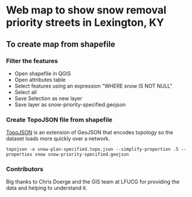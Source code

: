 # Web map to show snow removal priority streets in Lexington, KY

## To create map from shapefile

### Filter the features

* Open shapefile in QGIS
* Open attributes table
* Select features using an expression "WHERE snow IS NOT NULL"
* Select all
* Save Selection as new layer
* Save layer as snow-priority-specified.geojson

### Create TopoJSON file from shapefile

[TopoJSON](https://github.com/mbostock/topojson) is an extension of GeoJSON that encodes topology so the dataset loads more quickly over a network.

```
topojson -o snow-plan-specified.topo.json --simplify-proportion .5 --properties snow snow-priority-specified.geojson
```

### Contributors

Big thanks to Chris Doerge and the GIS team at LFUCG for providing the data and helping to understand it.

